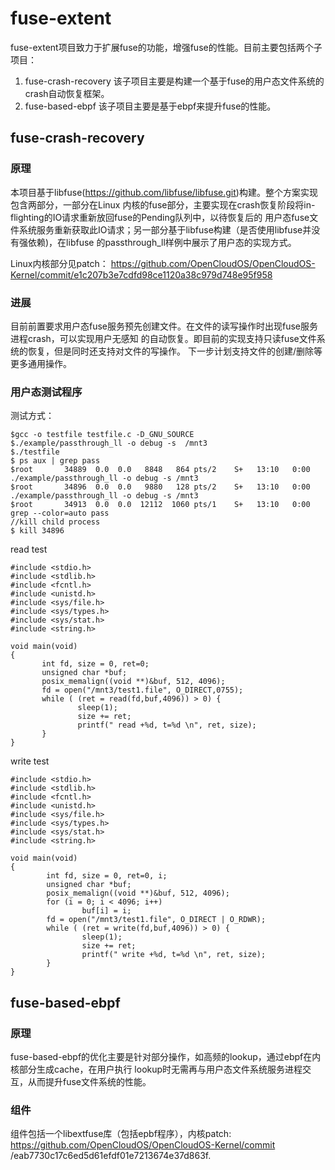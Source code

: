 # fuse-extent

fuse-extent项目致力于扩展fuse的功能，增强fuse的性能。目前主要包括两个子项目：
1. fuse-crash-recovery
 该子项目主要是构建一个基于fuse的用户态文件系统的crash自动恢复框架。
2. fuse-based-ebpf
 该子项目主要是基于ebpf来提升fuse的性能。

## fuse-crash-recovery

### 原理

本项目基于libfuse(https://github.com/libfuse/libfuse.git)构建。整个方案实现包含两部分，一部分在Linux
内核的fuse部分，主要实现在crash恢复阶段将in-flighting的IO请求重新放回fuse的Pending队列中，以待恢复后的
用户态fuse文件系统服务重新获取此IO请求；另一部分基于libfuse构建（是否使用libfuse并没有强依赖)，在libfuse
的passthrough_ll样例中展示了用户态的实现方式。

Linux内核部分见patch：
https://github.com/OpenCloudOS/OpenCloudOS-Kernel/commit/e1c207b3e7cdfd98ce1120a38c979d748e95f958

### 进展

目前前置要求用户态fuse服务预先创建文件。在文件的读写操作时出现fuse服务进程crash，可以实现用户无感知
的自动恢复。即目前的实现支持只读fuse文件系统的恢复，但是同时还支持对文件的写操作。
下一步计划支持文件的创建/删除等更多通用操作。

### 用户态测试程序

测试方式：
```
$gcc -o testfile testfile.c -D_GNU_SOURCE
$./example/passthrough_ll -o debug -s  /mnt3
$./testfile
$ ps aux | grep pass
$root       34889  0.0  0.0   8848   864 pts/2    S+   13:10   0:00 ./example/passthrough_ll -o debug -s /mnt3
$root       34896  0.0  0.0   9880   128 pts/2    S+   13:10   0:00 ./example/passthrough_ll -o debug -s /mnt3
$root       34913  0.0  0.0  12112  1060 pts/1    S+   13:10   0:00 grep --color=auto pass
//kill child process
$ kill 34896
```
read test
```
#include <stdio.h>
#include <stdlib.h>
#include <fcntl.h>
#include <unistd.h>
#include <sys/file.h>
#include <sys/types.h>
#include <sys/stat.h> 
#include <string.h>

void main(void)
{
       int fd, size = 0, ret=0;
       unsigned char *buf;
       posix_memalign((void **)&buf, 512, 4096);
       fd = open("/mnt3/test1.file", O_DIRECT,0755);
       while ( (ret = read(fd,buf,4096)) > 0) {
               sleep(1);
               size += ret;
               printf(" read +%d, t=%d \n", ret, size);
       }
}
```
write test
```
#include <stdio.h>
#include <stdlib.h>
#include <fcntl.h>
#include <unistd.h>
#include <sys/file.h>
#include <sys/types.h>
#include <sys/stat.h>
#include <string.h>

void main(void)
{
        int fd, size = 0, ret=0, i;
        unsigned char *buf;
        posix_memalign((void **)&buf, 512, 4096);
        for (i = 0; i < 4096; i++)
                buf[i] = i;
        fd = open("/mnt3/test1.file", O_DIRECT | O_RDWR);
        while ( (ret = write(fd,buf,4096)) > 0) {
                sleep(1);
                size += ret;
                printf(" write +%d, t=%d \n", ret, size);
        }
}
```
## fuse-based-ebpf

### 原理

fuse-based-ebpf的优化主要是针对部分操作，如高频的lookup，通过ebpf在内核部分生成cache，在用户执行
lookup时无需再与用户态文件系统服务进程交互，从而提升fuse文件系统的性能。

### 组件
组件包括一个libextfuse库（包括epbf程序），内核patch: https://github.com/OpenCloudOS/OpenCloudOS-Kernel/commit
/eab7730c17c6ed5d61efdf01e7213674e37d863f.
